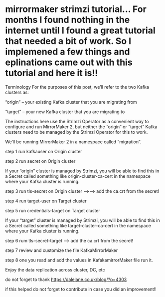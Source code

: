 # mirrormaker strimzi tutorial... For months I found nothing in the internet until I found a great tutorial that needed a bit of work. So I implemened a few things and eplinations came out with this tutorial and here it is!!
Terminology
For the purposes of this post, we’ll refer to the two Kafka clusters as:

“origin” – your existing Kafka cluster that you are migrating from

“target” – your new Kafka cluster that you are migrating to

The instructions here use the Strimzi Operator as a convenient way to configure and run MirrorMaker 2, 
but neither the “origin” or “target” Kafka clusters need to be managed by the Strimzi Operator for this to work.

We’ll be running MirrorMaker 2 in a namespace called “migration”.


step 1 run kafkauser on Origin cluster

step 2 run secret on Origin cluster

If your “origin” cluster is managed by Strimzi, 
you will be able to find this in a Secret called something like origin-cluster-ca-cert in the namespace where your Kafka cluster is running.

step 3 run tls-secret on Origin cluster -->--> add the ca.crt from the secret!

step 4 run target-user on Target cluster

step 5 run credentials-target on Target cluster

If your “target” cluster is managed by Strimzi, 
you will be able to find this in a Secret called something like target-cluster-ca-cert in the namespace where your Kafka cluster is running.

step 6 rum  tls-secret-target --> add the ca.crt from the secret!


step 7 review and customize the file KafkaMirrorMaker

step 8 one you read and add the values in KafakamirrorMaker file  run it.

Enjoy the data replication across cluster, DC, etc

do not forget to thank https://dalelane.co.uk/blog/?p=4303

if this helped do not forget to contribute in case you did an improvement!!

